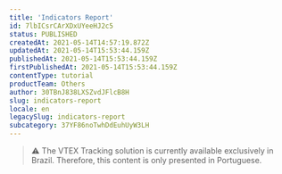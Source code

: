```yaml
---
title: 'Indicators Report'
id: 7lbICsrCArXDxUYeeHJ2c5
status: PUBLISHED
createdAt: 2021-05-14T14:57:19.872Z
updatedAt: 2021-05-14T15:53:44.159Z
publishedAt: 2021-05-14T15:53:44.159Z
firstPublishedAt: 2021-05-14T15:53:44.159Z
contentType: tutorial
productTeam: Others
author: 30TBnJ838LXSZvdJFlcB8H
slug: indicators-report
locale: en
legacySlug: indicators-report
subcategory: 37YF86noTwhDdEuhUyW3LH
---
```


>⚠️ The VTEX Tracking solution is currently available exclusively in Brazil. Therefore, this content is only presented in Portuguese.
